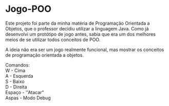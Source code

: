 # Jogo-POO
Este projeto foi parte da minha matéria de Programação Orientada a Objetos, que o professor decidiu utilizar a linguagem Java. Como já desenvolvi um protótipo de jogo antes, sabia que era um dos melhores meios de se utilizar todos conceitos de POO.

A ideia não era ser um jogo realmente funcional, mas mostrar os conceitos de programação orientada a objetos.

Comandos:<br>
W - Cima<br>
A - Esquerda<br>
S - Baixo<br>
D - Direita<br>
Espaço - ''Atacar"<br>
Aspas - Modo Debug
